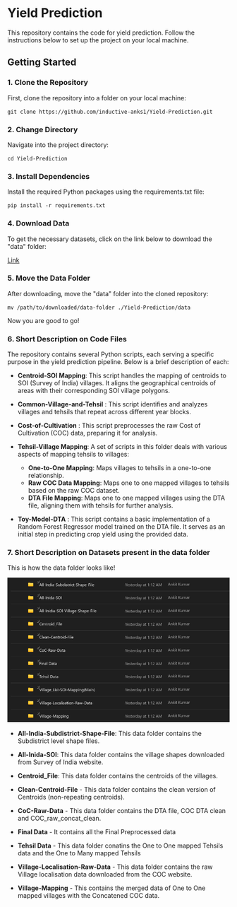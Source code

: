 # Yield Prediction

This repository contains the code for yield prediction. Follow the instructions below to set up the project on your local machine.

## Getting Started

### 1. Clone the Repository

First, clone the repository into a folder on your local machine:

```
git clone https://github.com/inductive-anks1/Yield-Prediction.git
```


### 2. Change Directory

Navigate into the project directory:

```
cd Yield-Prediction
```


### 3. Install Dependencies

Install the required Python packages using the requirements.txt file:

```
pip install -r requirements.txt
```


### 4. Download Data

To get the necessary datasets, click on the link below to download the "data" folder:

[Link](https://isbhydmoh.sharepoint.com/:f:/s/PlakshaSummerInternship/Eu2_WcPQZQRAi7vaTs5KCXwBSZ_GdIpnkv9lFdRsFMGp-g?e=i9udTn)

### 5. Move the Data Folder

After downloading, move the "data" folder into the cloned repository:

```
mv /path/to/downloaded/data-folder ./Yield-Prediction/data
```
Now you are good to go!

### 6. Short Description on Code Files

The repository contains several Python scripts, each serving a specific purpose in the yield prediction pipeline. Below is a brief description of each:

- **Centroid-SOI Mapping**: This script handles the mapping of centroids to SOI (Survey of India) villages. It aligns the geographical centroids of areas with their corresponding SOI village polygons.

- **Common-Village-and-Tehsil** :  This script identifies and analyzes villages and tehsils that repeat across different year blocks.

- **Cost-of-Cultivation** : This script preprocesses the raw Cost of Cultivation (COC) data, preparing it for analysis.

- **Tehsil-Village Mapping**: A set of scripts in this folder deals with various aspects of mapping tehsils to villages:
  - **One-to-One Mapping**: Maps villages to tehsils in a one-to-one relationship.
  - **Raw COC Data Mapping**: Maps one to one mapped villages to tehsils based on the raw COC dataset.
  - **DTA File Mapping**: Maps one to one mapped villages using the DTA file, aligning them with tehsils for further analysis.

- **Toy-Model-DTA** : This script contains a basic implementation of a Random Forest Regressor model trained on the DTA file. It serves as an initial step in predicting crop yield using the provided data.


### 7. Short Description on Datasets present in the data folder

This is how the data folder looks like!

![Data folder](image.png)

- **All-India-Subdistrict-Shape-File**: This data folder contains the Subdistrict level shape files.
  
- **All-Inida-SOI**: This data folder contains the village shapes downloaded from Survey of India website.

- **Centroid_File**: This data folder contains the centroids of the villages.

- **Clean-Centroid-File** - This data folder contains the clean version of Centroids (non-repeating centroids).

- **CoC-Raw-Data** - This data folder contains the DTA file, COC DTA clean and COC_raw_concat_clean.

- **Final Data** - It contains all the Final Preprocessed data

- **Tehsil Data** - This data folder conatins the One to One mapped Tehsils data and the One to Many mapped Tehsils

- **Village-Localisation-Raw-Data** - This data folder contains the raw Village localisation data downloaded from the COC website.

- **Village-Mapping** - This contains the merged data of One to One mapped villages with the Concatened COC data.
